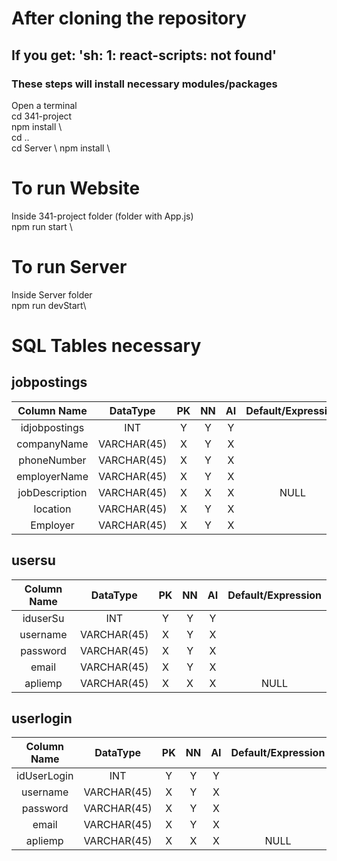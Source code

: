 # After cloning the repository
## If you get: 'sh: 1: react-scripts: not found'
### These steps will install necessary modules/packages
Open a terminal \
cd 341-project \
npm install \   
cd .. \
cd Server \ 
npm install \ 


# To run Website
Inside 341-project folder (folder with App.js) \
npm run start \ 


# To run Server
Inside Server folder\
npm run devStart\

# SQL Tables necessary
## jobpostings
|Column Name | DataType | PK | NN | AI | Default/Expression |
| :-: | :-: | :-: | :-: | :-: | :-: |
|idjobpostings| INT | Y | Y | Y | |
|companyName|VARCHAR(45)|X| Y | X | |
|phoneNumber|VARCHAR(45)|X| Y |X | |
|employerName|VARCHAR(45)|X| Y |X| |
|jobDescription|VARCHAR(45)|X|X|X|NULL |
|location|VARCHAR(45)|X| Y |X| |
|Employer|VARCHAR(45)|X| Y |X| |

## usersu
|Column Name | DataType | PK | NN | AI | Default/Expression |
| :-: | :-: | :-: | :-: | :-: | :-: |
|iduserSu| INT | Y | Y | Y | |
|username|VARCHAR(45)|X| Y | X | |
|password|VARCHAR(45)|X| Y |X | |
|email|VARCHAR(45)|X| Y |X| |
|apliemp|VARCHAR(45)|X|X|X| NULL|

## userlogin
|Column Name | DataType | PK | NN | AI | Default/Expression |
| :-: | :-: | :-: | :-: | :-: | :-: |
|idUserLogin| INT | Y | Y | Y | |
|username|VARCHAR(45)|X| Y | X | |
|password|VARCHAR(45)|X| Y |X | |
|email|VARCHAR(45)|X| Y |X| |
|apliemp|VARCHAR(45)|X|X|X|NULL |
